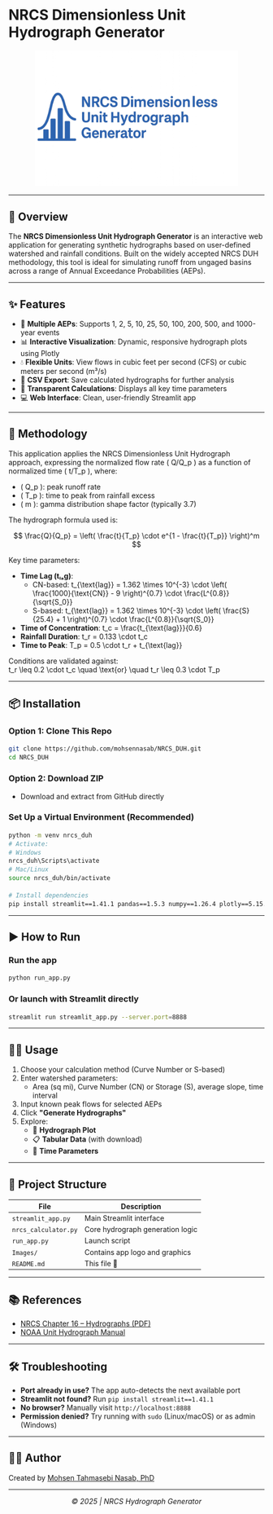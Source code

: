 
# NRCS Dimensionless Unit Hydrograph Generator

<p align="center">
  <img src="Images/Logo.png" alt="NRCS Hydrograph Generator Logo" width="400">
</p>

---

## 🚀 Overview

The **NRCS Dimensionless Unit Hydrograph Generator** is an interactive web application for generating synthetic hydrographs based on user-defined watershed and rainfall conditions. Built on the widely accepted NRCS DUH methodology, this tool is ideal for simulating runoff from ungaged basins across a range of Annual Exceedance Probabilities (AEPs).

---

## ✨ Features

- 🔢 **Multiple AEPs**: Supports 1, 2, 5, 10, 25, 50, 100, 200, 500, and 1000-year events  
- 📊 **Interactive Visualization**: Dynamic, responsive hydrograph plots using Plotly  
- 💧 **Flexible Units**: View flows in cubic feet per second (CFS) or cubic meters per second (m³/s)  
- 📁 **CSV Export**: Save calculated hydrographs for further analysis  
- 🧠 **Transparent Calculations**: Displays all key time parameters  
- 💻 **Web Interface**: Clean, user-friendly Streamlit app  

---

## 🧪 Methodology

This application applies the NRCS Dimensionless Unit Hydrograph approach, expressing the normalized flow rate \( Q/Q_p \) as a function of normalized time \( t/T_p \), where:

- \( Q_p \): peak runoff rate  
- \( T_p \): time to peak from rainfall excess  
- \( m \): gamma distribution shape factor (typically 3.7)

The hydrograph formula used is:

$$
\frac{Q}{Q_p} = \left( \frac{t}{T_p} \cdot e^{1 - \frac{t}{T_p}} \right)^m
$$


Key time parameters:
- **Time Lag (tₗₐg)**:
  - CN-based: t_{\text{lag}} = 1.362 \times 10^{-3} \cdot \left( \frac{1000}{\text{CN}} - 9 \right)^{0.7} \cdot \frac{L^{0.8}}{\sqrt{S_0}}
  - S-based:  t_{\text{lag}} = 1.362 \times 10^{-3} \cdot \left( \frac{S}{25.4} + 1 \right)^{0.7} \cdot \frac{L^{0.8}}{\sqrt{S_0}}
- **Time of Concentration**: t_c = \frac{t_{\text{lag}}}{0.6}
- **Rainfall Duration**: t_r = 0.133 \cdot t_c
- **Time to Peak**: T_p = 0.5 \cdot t_r + t_{\text{lag}}

Conditions are validated against:  
t_r \leq 0.2 \cdot t_c \quad \text{or} \quad t_r \leq 0.3 \cdot T_p

---

## 📦 Installation

### Option 1: Clone This Repo
```bash
git clone https://github.com/mohsennasab/NRCS_DUH.git
cd NRCS_DUH
```

### Option 2: Download ZIP
- Download and extract from GitHub directly

### Set Up a Virtual Environment (Recommended)
```bash
python -m venv nrcs_duh
# Activate:
# Windows
nrcs_duh\Scripts\activate
# Mac/Linux
source nrcs_duh/bin/activate

# Install dependencies
pip install streamlit==1.41.1 pandas==1.5.3 numpy==1.26.4 plotly==5.15.0
```

---

## ▶️ How to Run

### Run the app
```bash
python run_app.py
```

### Or launch with Streamlit directly
```bash
streamlit run streamlit_app.py --server.port=8888
```

---

## 🧑‍💻 Usage

1. Choose your calculation method (Curve Number or S-based)
2. Enter watershed parameters:
   - Area (sq mi), Curve Number (CN) or Storage (S), average slope, time interval
3. Input known peak flows for selected AEPs
4. Click **"Generate Hydrographs"**
5. Explore:
   - 🌊 **Hydrograph Plot**
   - 📋 **Tabular Data** (with download)
   - 🧠 **Time Parameters**

---

## 📁 Project Structure

| File                | Description                                    |
|---------------------|------------------------------------------------|
| `streamlit_app.py`  | Main Streamlit interface                       |
| `nrcs_calculator.py`| Core hydrograph generation logic               |
| `run_app.py`        | Launch script                                  |
| `Images/`           | Contains app logo and graphics                 |
| `README.md`         | This file 🚀                                   |

---

## 📚 References

- [NRCS Chapter 16 – Hydrographs (PDF)](https://directives.nrcs.usda.gov/sites/default/files2/1720461096/Chapter%2016%20-%20Hydrographs.pdf)  
- [NOAA Unit Hydrograph Manual](https://www.nohrsc.noaa.gov/technology/gis/uhg_manual.html)

---

## 🛠️ Troubleshooting

- **Port already in use?** The app auto-detects the next available port  
- **Streamlit not found?** Run `pip install streamlit==1.41.1`  
- **No browser?** Manually visit `http://localhost:8888`  
- **Permission denied?** Try running with `sudo` (Linux/macOS) or as admin (Windows)

---

## 👨‍💻 Author

Created by [Mohsen Tahmasebi Nasab, PhD](https://www.hydromohsen.com)

---

<p align="center"><em>© 2025 | NRCS Hydrograph Generator</em></p>
